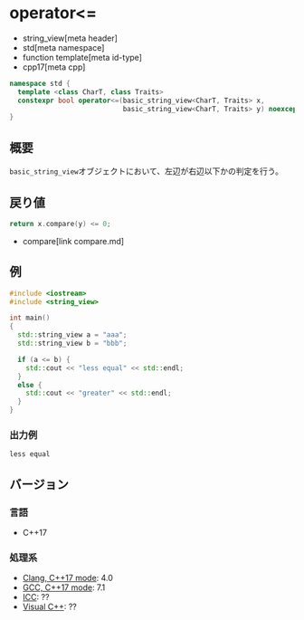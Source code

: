 # operator<=
* string_view[meta header]
* std[meta namespace]
* function template[meta id-type]
* cpp17[meta cpp]

```cpp
namespace std {
  template <class CharT, class Traits>
  constexpr bool operator<=(basic_string_view<CharT, Traits> x,
                            basic_string_view<CharT, Traits> y) noexcept;
}
```

## 概要
`basic_string_view`オブジェクトにおいて、左辺が右辺以下かの判定を行う。


## 戻り値
```cpp
return x.compare(y) <= 0;
```
* compare[link compare.md]


## 例
```cpp example
#include <iostream>
#include <string_view>

int main()
{
  std::string_view a = "aaa";
  std::string_view b = "bbb";

  if (a <= b) {
    std::cout << "less equal" << std::endl;
  }
  else {
    std::cout << "greater" << std::endl;
  }
}
```

### 出力例
```
less equal
```

## バージョン
### 言語
- C++17

### 処理系
- [Clang, C++17 mode](/implementation.md#clang): 4.0
- [GCC, C++17 mode](/implementation.md#gcc): 7.1
- [ICC](/implementation.md#icc): ??
- [Visual C++](/implementation.md#visual_cpp): ??
